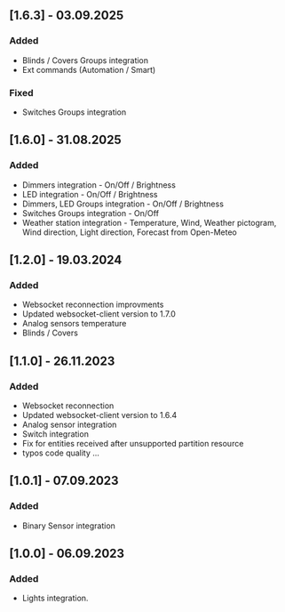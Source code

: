 ## [1.6.3] - 03.09.2025

### Added
- Blinds / Covers Groups integration
- Ext commands (Automation / Smart)

### Fixed
- Switches Groups integration



## [1.6.0] - 31.08.2025

### Added
- Dimmers integration - On/Off / Brightness
- LED integration - On/Off / Brightness
- Dimmers, LED Groups integration - On/Off / Brightness
- Switches Groups integration  - On/Off
- Weather station integration - Temperature, Wind, Weather pictogram, Wind direction, Light direction, Forecast from Open-Meteo


## [1.2.0] - 19.03.2024

### Added
- Websocket reconnection improvments
- Updated websocket-client version to 1.7.0
- Analog sensors temperature
- Blinds / Covers


## [1.1.0] - 26.11.2023

### Added 
- Websocket reconnection
- Updated websocket-client version to 1.6.4
- Analog sensor integration
- Switch integration
- Fix for entities received after unsupported partition resource
- typos code quality ...

## [1.0.1] - 07.09.2023

### Added 

- Binary Sensor integration 


## [1.0.0] - 06.09.2023

### Added

- Lights integration.
